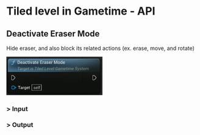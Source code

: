 # Tiled level in Gametime - API
## Deactivate Eraser Mode

Hide eraser, and also block its related actions (ex. erase, move, and rotate)

<img src="../../_media/GametimeAPI/DeactivateEraserMode.png" alt="drawing" width="50%"/>

### > Input

### > Output
